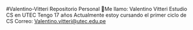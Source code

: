 #Valentino-Vitteri
Repositorio Personal 
👋Me llamo: Valentino Vitteri 
Estudio CS en UTEC
Tengo 17 años
Actualmente estoy cursando el primer ciclo de CS
Correo: Valentino.vitteri@utec.edu.pe
